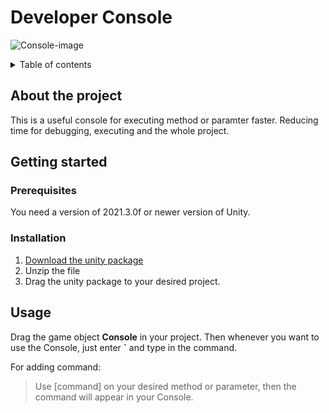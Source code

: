 # Developer Console
![Console-image][console-image]

<details> 
  <summary>Table of contents </summary>
  <ol>
    <li>
      <a href = "#about-the-project"> About the project </a>
    </li>
    <li>
      <a href = "#getting-started"> Getting started </a>
      <ul>
        <li><a href = "#prerequisites"> Prerequisites </a></li>
        <li><a href = "#installation"> Installation </a></li>
      </ul>
    </li>
    <li>
      <a href = "#usage"> Usage </a>
    </li>
  </ol>
</details>

## About the project
  This is a useful console for executing method or paramter faster. Reducing time for debugging, executing and the whole project.

## Getting started
### Prerequisites
  You need a version of 2021.3.0f or newer version of Unity.

### Installation
 1. [Download the unity package][project-link]
 2. Unzip the file
 3. Drag the unity package to your desired project.

## Usage
  Drag the game object **Console** in your project. Then whenever you want to use the Console, just enter **`** and type in the command.
  
  For adding command:
  > Use [command] on your desired method or parameter, then the command will appear in your Console.



<!-- Markdown link -->
[project-link]: https://www.facebook.com
[console-image]: https://i.guim.co.uk/img/media/4a7234767dfb1fc2824acaa9cc82ace685500ea3/10_0_1180_708/master/1180.jpg?width=700&quality=85&auto=format&fit=max&s=bc7596412f652c1e36ca10476c78cbb9



